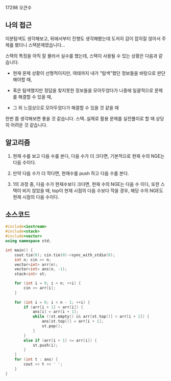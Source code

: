 17298 오큰수

## 나의 접근 

이분탐색도 생각해보고, 뒤에서부터 진행도 생각해봤는데
도저히 감이 잡히질 않아서 주제를 봤더니 스택문제였습니다...

스택의 특징을 아직 잘 몰라서 실수를 했는데, 스택이 사용될 수 있는 상황은 다음과 같습니다.

- 현재 문제 상황이 선형적이지만, 여태까지 내가 "탐색"했던 정보들을 바탕으로 판단해야할 때,

- 혹은 탐색했지만 정답을 찾지못한 정보들을 모아두었다가 나중에 일괄적으로 문제를 해결할 수 있을 때,

- 그 외 느낌상으로 모아두었다가 해결할 수 있을 것 같을 때

한번 쯤 생각해보면 좋을 것 같습니다. 스택..실제로 활용 문제를 실전풀이로 할 때 상당히 어려운 것 같습니다.

## 알고리즘

1. 현재 수를 보고 다음 수를 본다, 다음 수가 더 크다면, 기본적으로 현재 수의 NGE는 다음 수이다.

2. 만약 다음 수가 더 작다면, 현재수를 push 하고 다음 수를 본다.

3. 1의 과정 중, 다음 수가 현재수보다 크다면, 현재 수의 NGE는 다음 수 이다, 또한 스택이 비지 않았을 때, top이 현재 시점의 다음 수보다 작을 경우, 해당 수의 NGE도 현재 시점의 다음 수이다.

## 소스코드

```cpp
#include<iostream>
#include<stack>
#include<vector>
using namespace std;

int main() {
	cout.tie(0); cin.tie(0)->sync_with_stdio(0);
	int n; cin >> n;
	vector<int> arr(n);
	vector<int> ans(n, -1);
	stack<int> st;

	for (int i = 0; i < n; ++i) {
		cin >> arr[i];
	}
	
	for (int i = 0; i < n - 1; ++i) {
		if (arr[i + 1] > arr[i]) {
			ans[i] = arr[i + 1];
			while (!st.empty() && arr[st.top()] < arr[i + 1]) {
				ans[st.top()] = arr[i + 1];
				st.pop();
			}
		}
		else if (arr[i + 1] <= arr[i]) {
			st.push(i);
		}
	}
	for (int t : ans) {
		cout << t << ' ';
	}
}
```